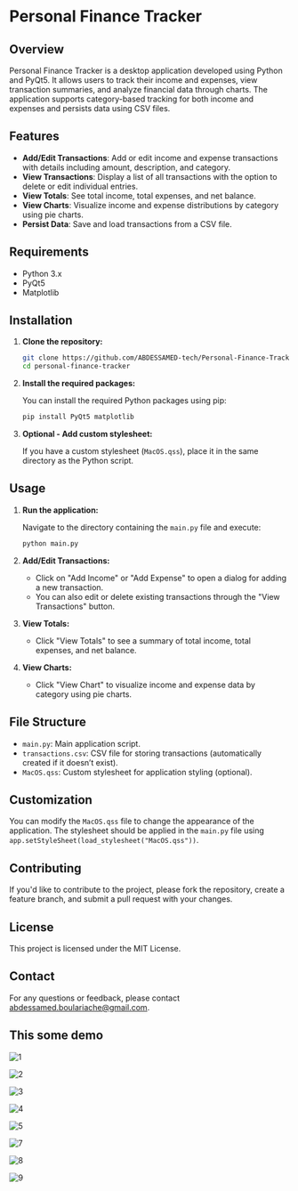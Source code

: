 # Personal Finance Tracker

## Overview

Personal Finance Tracker is a desktop application developed using Python and PyQt5. It allows users to track their income and expenses, view transaction summaries, and analyze financial data through charts. The application supports category-based tracking for both income and expenses and persists data using CSV files.

## Features

- **Add/Edit Transactions**: Add or edit income and expense transactions with details including amount, description, and category.
- **View Transactions**: Display a list of all transactions with the option to delete or edit individual entries.
- **View Totals**: See total income, total expenses, and net balance.
- **View Charts**: Visualize income and expense distributions by category using pie charts.
- **Persist Data**: Save and load transactions from a CSV file.

## Requirements

- Python 3.x
- PyQt5
- Matplotlib

## Installation

1. **Clone the repository:**

    ```bash
    git clone https://github.com/ABDESSAMED-tech/Personal-Finance-Tracker
    cd personal-finance-tracker
    ```

2. **Install the required packages:**

    You can install the required Python packages using pip:

    ```bash
    pip install PyQt5 matplotlib
    ```

3. **Optional - Add custom stylesheet:**

    If you have a custom stylesheet (`MacOS.qss`), place it in the same directory as the Python script.

## Usage

1. **Run the application:**

    Navigate to the directory containing the `main.py` file and execute:

    ```bash
    python main.py
    ```

2. **Add/Edit Transactions:**

    - Click on "Add Income" or "Add Expense" to open a dialog for adding a new transaction.
    - You can also edit or delete existing transactions through the "View Transactions" button.

3. **View Totals:**

    - Click "View Totals" to see a summary of total income, total expenses, and net balance.

4. **View Charts:**

    - Click "View Chart" to visualize income and expense data by category using pie charts.

## File Structure

- `main.py`: Main application script.
- `transactions.csv`: CSV file for storing transactions (automatically created if it doesn’t exist).
- `MacOS.qss`: Custom stylesheet for application styling (optional).

## Customization

You can modify the `MacOS.qss` file to change the appearance of the application. The stylesheet should be applied in the `main.py` file using `app.setStyleSheet(load_stylesheet("MacOS.qss"))`.

## Contributing

If you'd like to contribute to the project, please fork the repository, create a feature branch, and submit a pull request with your changes. 

## License

This project is licensed under the MIT License.
## Contact

For any questions or feedback, please contact [abdessamed.boulariache@gmail.com](mailto:abdessamed.boulariache@gmail.com).

## This some demo

![1](https://github.com/user-attachments/assets/84a352f7-d525-48ba-8ebd-f16a92b0ee02)

![2](https://github.com/user-attachments/assets/ea3f9e55-aa32-45d9-b8c3-383cf9b82470)

![3](https://github.com/user-attachments/assets/d8dfb117-ff03-4e83-8ca4-4d57608ff36f)


![4](https://github.com/user-attachments/assets/35593e0f-ffcb-4572-8fa2-fbd53fa5e64f)

![5](https://github.com/user-attachments/assets/4d1922f6-4084-4e57-8ed7-4f0e1d2fd088)


![7](https://github.com/user-attachments/assets/0bbccfb1-0f74-4832-931c-a25a5d69fb3b)

![8](https://github.com/user-attachments/assets/4deaf1f3-9fbe-4a12-8b6b-9b52df5eb163)

![9](https://github.com/user-attachments/assets/acf90bda-5417-49bb-a0d8-1f7d6547bd79)
